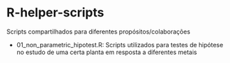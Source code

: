# R-helper-scripts
Scripts compartilhados para diferentes propósitos/colaborações

- 01_non_parametric_hipotest.R: Scripts utilizados para testes de hipótese no estudo de uma certa planta em resposta a diferentes metais
